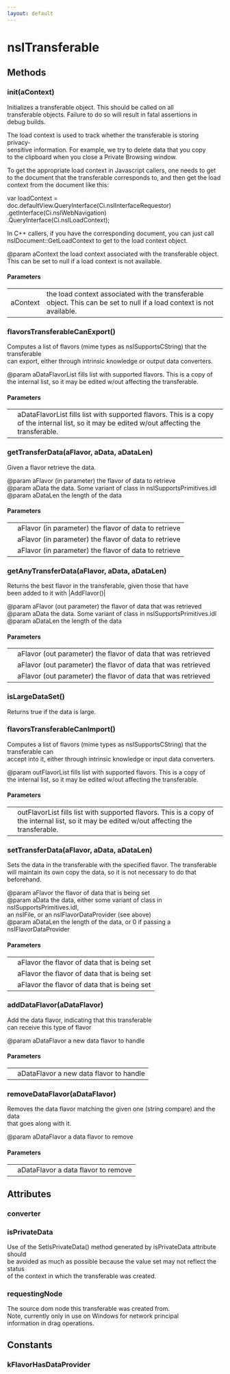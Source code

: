 ```yaml
---
layout: default
---
```


# nsITransferable #

## Methods ##

### init(aContext) ###
  
Initializes a transferable object.  This should be called on all  
transferable objects.  Failure to do so will result in fatal assertions in  
debug builds.  
  
The load context is used to track whether the transferable is storing privacy-  
sensitive information.  For example, we try to delete data that you copy  
to the clipboard when you close a Private Browsing window.  
  
To get the appropriate load context in Javascript callers, one needs to get  
to the document that the transferable corresponds to, and then get the load  
context from the document like this:  
  
var loadContext = doc.defaultView.QueryInterface(Ci.nsIInterfaceRequestor)  
                                 .getInterface(Ci.nsIWebNavigation)  
                                 .QueryInterface(Ci.nsILoadContext);  
  
In C++ callers, if you have the corresponding document, you can just call  
nsIDocument::GetLoadContext to get to the load context object.  
  
@param aContext the load context associated with the transferable object.  
       This can be set to null if a load context is not available.  
  

#### Parameters ####

<table>

<tr>
<td>aContext</td>
<td>the load context associated with the transferable object.  
       This can be set to null if a load context is not available.  
</td>
</tr>

</table>

### flavorsTransferableCanExport() ###
  
Computes a list of flavors (mime types as nsISupportsCString) that the transferable   
can export, either through intrinsic knowledge or output data converters.  
  
@param  aDataFlavorList fills list with supported flavors. This is a copy of  
         the internal list, so it may be edited w/out affecting the transferable.  
  

#### Parameters ####

<table>

<tr>
<td></td>
<td>aDataFlavorList fills list with supported flavors. This is a copy of  
         the internal list, so it may be edited w/out affecting the transferable.  
</td>
</tr>

</table>

### getTransferData(aFlavor, aData, aDataLen) ###
  
Given a flavor retrieve the data.   
  
@param  aFlavor (in parameter) the flavor of data to retrieve  
@param  aData the data. Some variant of class in nsISupportsPrimitives.idl  
@param  aDataLen the length of the data  
  

#### Parameters ####

<table>

<tr>
<td></td>
<td>aFlavor (in parameter) the flavor of data to retrieve  
</td>
</tr>

<tr>
<td></td>
<td>aFlavor (in parameter) the flavor of data to retrieve  
</td>
</tr>

<tr>
<td></td>
<td>aFlavor (in parameter) the flavor of data to retrieve  
</td>
</tr>

</table>

### getAnyTransferData(aFlavor, aData, aDataLen) ###
  
Returns the best flavor in the transferable, given those that have  
been added to it with |AddFlavor()|  
  
@param  aFlavor (out parameter) the flavor of data that was retrieved  
@param  aData the data. Some variant of class in nsISupportsPrimitives.idl  
@param  aDataLen the length of the data  
  

#### Parameters ####

<table>

<tr>
<td></td>
<td>aFlavor (out parameter) the flavor of data that was retrieved  
</td>
</tr>

<tr>
<td></td>
<td>aFlavor (out parameter) the flavor of data that was retrieved  
</td>
</tr>

<tr>
<td></td>
<td>aFlavor (out parameter) the flavor of data that was retrieved  
</td>
</tr>

</table>

### isLargeDataSet() ###
  
Returns true if the data is large.  
  

### flavorsTransferableCanImport() ###
  
Computes a list of flavors (mime types as nsISupportsCString) that the transferable can  
accept into it, either through intrinsic knowledge or input data converters.  
  
@param  outFlavorList fills list with supported flavors. This is a copy of  
         the internal list, so it may be edited w/out affecting the transferable.  
  

#### Parameters ####

<table>

<tr>
<td></td>
<td>outFlavorList fills list with supported flavors. This is a copy of  
         the internal list, so it may be edited w/out affecting the transferable.  
</td>
</tr>

</table>

### setTransferData(aFlavor, aData, aDataLen) ###
  
Sets the data in the transferable with the specified flavor. The transferable  
will maintain its own copy the data, so it is not necessary to do that beforehand.  
  
@param  aFlavor the flavor of data that is being set  
@param  aData the data, either some variant of class in nsISupportsPrimitives.idl,  
        an nsIFile, or an nsIFlavorDataProvider (see above)  
@param  aDataLen the length of the data, or 0 if passing a nsIFlavorDataProvider  
  

#### Parameters ####

<table>

<tr>
<td></td>
<td>aFlavor the flavor of data that is being set  
</td>
</tr>

<tr>
<td></td>
<td>aFlavor the flavor of data that is being set  
</td>
</tr>

<tr>
<td></td>
<td>aFlavor the flavor of data that is being set  
</td>
</tr>

</table>

### addDataFlavor(aDataFlavor) ###
  
Add the data flavor, indicating that this transferable   
can receive this type of flavor  
  
@param  aDataFlavor a new data flavor to handle  
  

#### Parameters ####

<table>

<tr>
<td></td>
<td>aDataFlavor a new data flavor to handle  
</td>
</tr>

</table>

### removeDataFlavor(aDataFlavor) ###
  
Removes the data flavor matching the given one (string compare) and the data  
that goes along with it.  
  
@param  aDataFlavor a data flavor to remove  
  

#### Parameters ####

<table>

<tr>
<td></td>
<td>aDataFlavor a data flavor to remove  
</td>
</tr>

</table>

## Attributes ##

### converter ###

### isPrivateData ###
  
Use of the SetIsPrivateData() method generated by isPrivateData attribute should   
be avoided as much as possible because the value set may not reflect the status   
of the context in which the transferable was created.  
  

### requestingNode ###
  
The source dom node this transferable was created from.  
Note, currently only in use on Windows for network principal  
information in drag operations.  
  

## Constants ##

### kFlavorHasDataProvider ###
